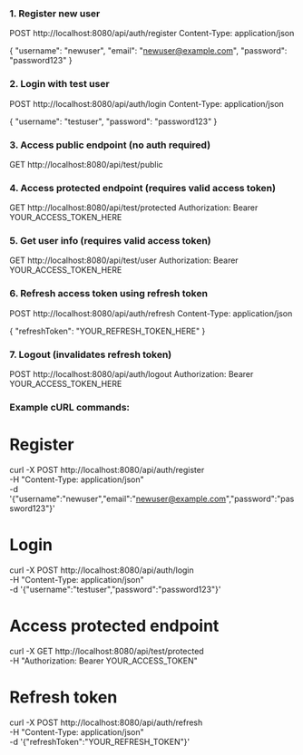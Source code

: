 ### 1. Register new user
POST http://localhost:8080/api/auth/register
Content-Type: application/json

{
  "username": "newuser",
  "email": "newuser@example.com",
  "password": "password123"
}

### 2. Login with test user
POST http://localhost:8080/api/auth/login
Content-Type: application/json

{
  "username": "testuser",
  "password": "password123"
}

### 3. Access public endpoint (no auth required)
GET http://localhost:8080/api/test/public

### 4. Access protected endpoint (requires valid access token)
GET http://localhost:8080/api/test/protected
Authorization: Bearer YOUR_ACCESS_TOKEN_HERE

### 5. Get user info (requires valid access token)
GET http://localhost:8080/api/test/user
Authorization: Bearer YOUR_ACCESS_TOKEN_HERE

### 6. Refresh access token using refresh token
POST http://localhost:8080/api/auth/refresh
Content-Type: application/json

{
  "refreshToken": "YOUR_REFRESH_TOKEN_HERE"
}

### 7. Logout (invalidates refresh token)
POST http://localhost:8080/api/auth/logout
Authorization: Bearer YOUR_ACCESS_TOKEN_HERE

### Example cURL commands:

# Register
curl -X POST http://localhost:8080/api/auth/register \
  -H "Content-Type: application/json" \
  -d '{"username":"newuser","email":"newuser@example.com","password":"password123"}'

# Login
curl -X POST http://localhost:8080/api/auth/login \
  -H "Content-Type: application/json" \
  -d '{"username":"testuser","password":"password123"}'

# Access protected endpoint
curl -X GET http://localhost:8080/api/test/protected \
  -H "Authorization: Bearer YOUR_ACCESS_TOKEN"

# Refresh token
curl -X POST http://localhost:8080/api/auth/refresh \
  -H "Content-Type: application/json" \
  -d '{"refreshToken":"YOUR_REFRESH_TOKEN"}'